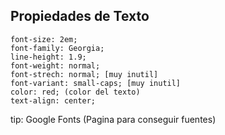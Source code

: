 ## Propiedades de Texto

    font-size: 2em;
    font-family: Georgia;
    line-height: 1.9;
    font-weight: normal;
    font-strech: normal; [muy inutil]
    font-variant: small-caps; [muy inutil]
    color: red; (color del texto)
    text-align: center;
    
tip: Google Fonts (Pagina para conseguir fuentes)